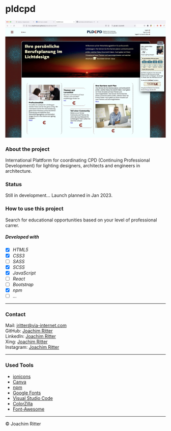 # pldcpd

![Screenshot from Project](./pldcpdscreenshot.jpg)

### About the project

  International Plattform for coordinating CPD (Continuing Professional Development) for lighting designers, architects and engineers in architecture.

### Status

Still in development... Launch planned in Jan 2023.

  
### How to use this project

Search for educational opportunities based on your level of professional carrer. 

##### Developed with

- [x] _HTML5_
- [x] _CSS3_
- [ ] _SASS_
- [x] _SCSS_
- [x] _JavaScript_
- [ ] _React_
- [ ] _Bootstrap_
- [x] _npm_
- [ ] _..._

---

### Contact

Mail: <jritter@via-internet.com><br>
GitHub: [Joachim Ritter](https://github.com/KazhimRycerz)<br>
LinkedIn: [Joachim Ritter](https://www.linkedin.com/in/joachimr/)<br>
Xing: [Joachim Ritter](https://www.xing.com/profile/Joachim_Ritter19/)<br>
Instagram: [Joachim Ritter](https://www.instagram.com/ritter_joachim/)<br>


---

### Used Tools

- [ionicons](https://)
- [Canva](https://www.canva.com/)
- [npm](https://www.npmjs.com/)
- [Google Fonts](https://fonts.google.com/)
- [Visual Studio Code](https://code.visualstudio.com/)
- [ColorZilla](https://www.colorzilla.com/chrome/)
- [Font-Awesome](https://fontawesome.com/)

---

© Joachim Ritter